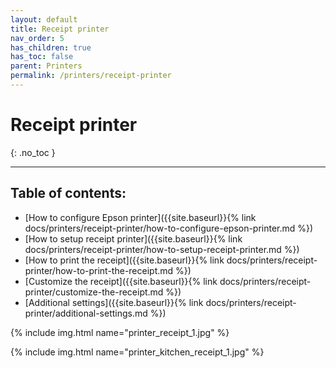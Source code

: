 ```yaml
---
layout: default
title: Receipt printer
nav_order: 5
has_children: true
has_toc: false
parent: Printers
permalink: /printers/receipt-printer
---
```


# Receipt printer
{: .no_toc }

---

## Table of contents:
- [How to configure Epson printer]({{site.baseurl}}{% link docs/printers/receipt-printer/how-to-configure-epson-printer.md %})
- [How to setup receipt printer]({{site.baseurl}}{% link docs/printers/receipt-printer/how-to-setup-receipt-printer.md %})
- [How to print the receipt]({{site.baseurl}}{% link docs/printers/receipt-printer/how-to-print-the-receipt.md %})
- [Customize the receipt]({{site.baseurl}}{% link docs/printers/receipt-printer/customize-the-receipt.md %})
- [Additional settings]({{site.baseurl}}{% link docs/printers/receipt-printer/additional-settings.md %})

{% include img.html name="printer_receipt_1.jpg" %}

{% include img.html name="printer_kitchen_receipt_1.jpg" %}